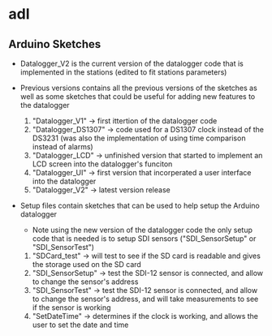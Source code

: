 # adl
Arduino Sketches
----------------
- Datalogger_V2 is the current version of the datalogger code that is implemented in the stations (edited to fit stations parameters)

- Previous versions contains all the previous versions of the sketches as well as some sketches that could be useful for adding new features to the datalogger
	1) "Datalogger_V1" 	-> first ittertion of the datalogger code
	2) "Datalogger_DS1307" 	-> code used for a DS1307 clock instead of the DS3231 (was also the implementation of using time comparison instead of alarms)
	3) "Datalogger_LCD" 	-> unfinished version that started to implement an LCD screen into the datalogger's funciton
	4) "Datalogger_UI"	-> first version that incorperated a user interface into the datalogger
	5) "Datalogger_V2" -> latest version release

- Setup files contain sketches that can be used to help setup the Arduino datalogger
	* Note using the new version of the datalogger code the only setup code that is needed is to setup SDI sensors ("SDI_SensorSetup" or "SDI_SensorTest")
	1) "SDCard_test"	-> will test to see if the SD card is readable and gives the storage used on the SD card
	2) "SDI_SensorSetup" 	-> test the SDI-12 sensor is connected, and allow to change the sensor's address
	3) "SDI_SensorTest" 	-> test the SDI-12 sensor is connected, and allow to change the sensor's address, and will take measurements to see if the sensor is working
	4) "SetDateTime"	-> determines if the clock is working, and allows the user to set the date and time
